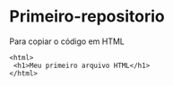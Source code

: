 # Primeiro-repositorio

Para copiar o código em HTML
```
<html>
 <h1>Meu primeiro arquivo HTML</h1>
</html>
```
